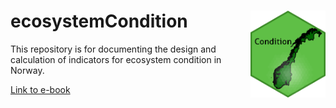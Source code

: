 # ecosystemCondition <img src='images/hexSticker_EC.png' align="right" height="139" />

This repository is for documenting the design and calculation of indicators for ecosystem condition in Norway.


[Link to e-book](https://ninanor.github.io/ecosystemCondition/)

